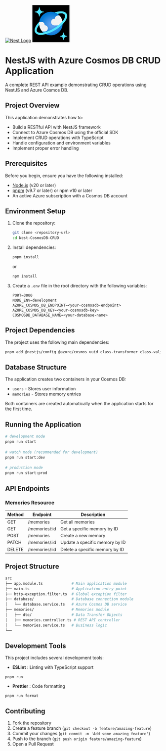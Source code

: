 <p align="left" style="margin: 0px 10px 0px 0px;">
  <a href="http://nestjs.com/" target="blank"><img src="https://nestjs.com/img/logo-small.svg" width="120" alt="Nest Logo" /></a>
<img src="image/README/1743345911598.png" width="120" alt="Small Icon" />
</p>

# NestJS with Azure Cosmos DB CRUD Application

A complete REST API example demonstrating CRUD operations using NestJS and Azure Cosmos DB.

## Project Overview

This application demonstrates how to:

- Build a RESTful API with NestJS framework
- Connect to Azure Cosmos DB using the official SDK
- Implement CRUD operations with TypeScript
- Handle configuration and environment variables
- Implement proper error handling

## Prerequisites

Before you begin, ensure you have the following installed:

- [Node.js](https://nodejs.org/) (v20 or later)
- [pnpm](https://pnpm.io/) (v9.7 or later) or npm v10 or later
- An active Azure subscription with a Cosmos DB account

## Environment Setup

1. Clone the repository:

   ```bash
   git clone <repository-url>
   cd Nest-CosmosDB-CRUD
   ```
2. Install dependencies:

   ```bash
   pnpm install
   ```

   or

   ```bash
   npm install
   ```
3. Create a `.env` file in the root directory with the following variables:

   ```
   PORT=3000
   NODE_ENV=development
   AZURE_COSMOS_DB_ENDPOINT=<your-cosmosdb-endpoint>
   AZURE_COSMOS_DB_KEY=<your-cosmosdb-key>
   COSMOSDB_DATABASE_NAME=<your-database-name>
   ```

## Project Dependencies

The project uses the following main dependencies:

```bash
pnpm add @nestjs/config @azure/cosmos uuid class-transformer class-validator @nestjs/mapped-types
```

## Database Structure

The application creates two containers in your Cosmos DB:

- `users` - Stores user information
- `memories` - Stores memory entries

Both containers are created automatically when the application starts for the first time.

## Running the Application

```bash
# development mode
pnpm run start

# watch mode (recommended for development)
pnpm run start:dev

# production mode
pnpm run start:prod
```

## API Endpoints

### Memories Resource

| Method | Endpoint      | Description                    |
| ------ | ------------- | ------------------------------ |
| GET    | /memories     | Get all memories               |
| GET    | /memories/:id | Get a specific memory by ID    |
| POST   | /memories     | Create a new memory            |
| PATCH  | /memories/:id | Update a specific memory by ID |
| DELETE | /memories/:id | Delete a specific memory by ID |

## Project Structure

```bash
src
├── app.module.ts             # Main application module
├── main.ts                   # Application entry point
├── http-exception.filter.ts  # Global exception filter
├── database/                 # Database connection module
│   └── database.service.ts   # Azure Cosmos DB service
├── memories/                 # Memories module
│   ├── dto/                  # Data Transfer Objects
│   ├── memories.controller.ts # REST API controller
│   └── memories.service.ts   # Business logic
└──
```

## Development Tools

This project includes several development tools:

* **ESLint** : Linting with TypeScript support

```
pnpm run
```

* **Prettier** : Code formatting

```
pnpm run format
```

## Contributing

1. Fork the repository
2. Create a feature branch (`git checkout -b feature/amazing-feature`)
3. Commit your changes (`git commit -m 'Add some amazing feature'`)
4. Push to the branch (`git push origin feature/amazing-feature`)
5. Open a Pull Request
